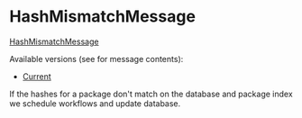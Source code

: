 # HashMismatchMessage

[HashMismatchMessage](https://github.com/thoth-station/messaging/blob/master/thoth/messaging/hash_mismatch.py)

Available versions (see for message contents):

- [Current](https://github.com/thoth-station/messaging/blob/master/thoth/messaging/hash_mismatch.py)

If the hashes for a package don't match on the database and package index we schedule workflows and update database.
